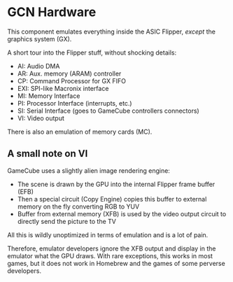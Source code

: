 # GCN Hardware

This component emulates everything inside the ASIC Flipper, *except* the graphics system (GX).

A short tour into the Flipper stuff, without shocking details:
- AI: Audio DMA
- AR: Aux. memory (ARAM) controller
- CP: Command Processor for GX FIFO
- EXI: SPI-like Macronix interface
- MI: Memory Interface
- PI: Processor Interface (interrupts, etc.)
- SI: Serial Interface (goes to GameCube controllers connectors)
- VI: Video output

There is also an emulation of memory cards (MC).

## A small note on VI

GameCube uses a slightly alien image rendering engine:
- The scene is drawn by the GPU into the internal Flipper frame buffer (EFB)
- Then a special circuit (Copy Engine) copies this buffer to external memory on the fly converting RGB to YUV
- Buffer from external memory (XFB) is used by the video output circuit to directly send the picture to the TV

All this is wildly unoptimized in terms of emulation and is a lot of pain.

Therefore, emulator developers ignore the XFB output and display in the emulator what the GPU draws. With rare exceptions, this works in most games, but it does not work in Homebrew and the games of some perverse developers.
